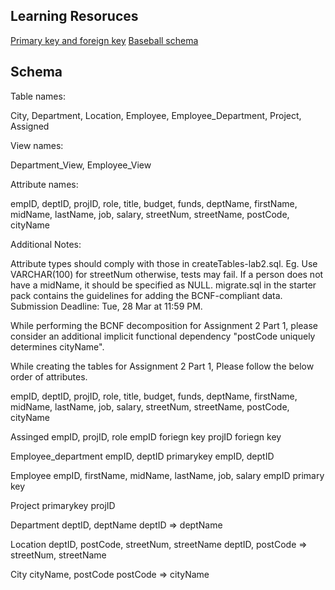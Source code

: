 ## Learning Resoruces
[Primary key and foreign key](https://www.w3schools.com/sql/sql_foreignkey.asp)
[Baseball schema](http://seanlahman.com/files/database/readme2014.txt)



## Schema

Table names:

City, Department, Location, Employee, Employee_Department, Project, Assigned

View names:

Department_View, Employee_View

Attribute names:

empID, deptID, projID, role, title, budget, funds, deptName, firstName, midName, lastName, job, salary, streetNum, streetName, postCode, cityName

Additional Notes:

Attribute types should comply with those in createTables-lab2.sql.  Eg. Use VARCHAR(100) for streetNum otherwise, tests may fail.
If a person does not have a midName, it should be specified as NULL.
migrate.sql in the starter pack contains the guidelines for adding the BCNF-compliant data.
Submission Deadline: Tue, 28 Mar at 11:59 PM.

While performing the BCNF decomposition for Assignment 2 Part 1, please consider an additional implicit functional dependency "postCode uniquely determines cityName". 


While creating the tables for Assignment 2 Part 1, Please follow the below order of attributes.

empID, deptID, projID, role, title, budget, funds, deptName, firstName, midName, lastName, job, salary, streetNum, streetName, postCode, cityName

Assinged
empID, projID, role
empID foriegn key
projID foriegn key

Employee_department
empID, deptID
primarykey empID, deptID

Employee
empID, firstName, midName, lastName, job, salary
empID primary key


Project
primarykey projID

Department
deptID, deptName
deptID => deptName

Location
deptID, postCode, streetNum, streetName
deptID, postCode => streetNum, streetName

City
cityName, postCode
postCode => cityName